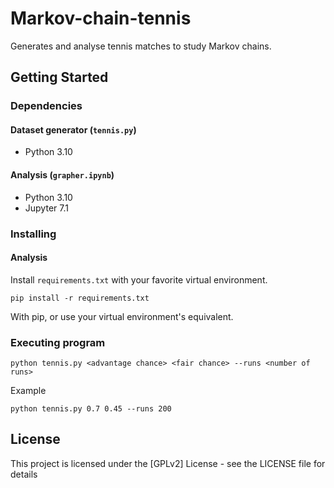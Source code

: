# Markov-chain-tennis

Generates and analyse tennis matches to study Markov chains.

## Getting Started

### Dependencies

#### Dataset generator (`tennis.py`)

* Python 3.10

#### Analysis (`grapher.ipynb`)

* Python 3.10
* Jupyter 7.1

### Installing

#### Analysis

Install `requirements.txt` with your favorite virtual environment.

```shell
pip install -r requirements.txt
```

With pip, or use your virtual environment's equivalent.

### Executing program

```shell
python tennis.py <advantage chance> <fair chance> --runs <number of runs>
```

Example

```shell
python tennis.py 0.7 0.45 --runs 200
```

## License

This project is licensed under the [GPLv2] License - see the LICENSE file for details
